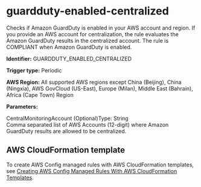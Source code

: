 # guardduty\-enabled\-centralized<a name="guardduty-enabled-centralized"></a>

Checks if Amazon GuardDuty is enabled in your AWS account and region\. If you provide an AWS account for centralization, the rule evaluates the Amazon GuardDuty results in the centralized account\. The rule is COMPLIANT when Amazon GuardDuty is enabled\.

**Identifier:** GUARDDUTY\_ENABLED\_CENTRALIZED

**Trigger type:** Periodic

**AWS Region:** All supported AWS regions except China \(Beijing\), China \(Ningxia\), AWS GovCloud \(US\-East\), Europe \(Milan\), Middle East \(Bahrain\), Africa \(Cape Town\) Region

**Parameters:**

CentralMonitoringAccount \(Optional\)Type: String  
Comma separated list of AWS Accounts \(12\-digit\) where Amazon GuardDuty results are allowed to be centralized\.

## AWS CloudFormation template<a name="w26aac11c31c17b7d193c15"></a>

To create AWS Config managed rules with AWS CloudFormation templates, see [Creating AWS Config Managed Rules With AWS CloudFormation Templates](aws-config-managed-rules-cloudformation-templates.md)\.